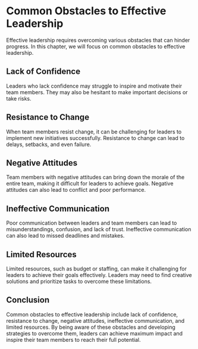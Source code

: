 Common Obstacles to Effective Leadership
=======================================================================================

Effective leadership requires overcoming various obstacles that can hinder progress. In this chapter, we will focus on common obstacles to effective leadership.

Lack of Confidence
------------------

Leaders who lack confidence may struggle to inspire and motivate their team members. They may also be hesitant to make important decisions or take risks.

Resistance to Change
--------------------

When team members resist change, it can be challenging for leaders to implement new initiatives successfully. Resistance to change can lead to delays, setbacks, and even failure.

Negative Attitudes
------------------

Team members with negative attitudes can bring down the morale of the entire team, making it difficult for leaders to achieve goals. Negative attitudes can also lead to conflict and poor performance.

Ineffective Communication
-------------------------

Poor communication between leaders and team members can lead to misunderstandings, confusion, and lack of trust. Ineffective communication can also lead to missed deadlines and mistakes.

Limited Resources
-----------------

Limited resources, such as budget or staffing, can make it challenging for leaders to achieve their goals effectively. Leaders may need to find creative solutions and prioritize tasks to overcome these limitations.

Conclusion
----------

Common obstacles to effective leadership include lack of confidence, resistance to change, negative attitudes, ineffective communication, and limited resources. By being aware of these obstacles and developing strategies to overcome them, leaders can achieve maximum impact and inspire their team members to reach their full potential.
